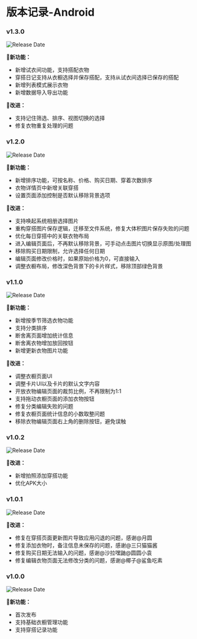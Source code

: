 # 版本记录-Android

### v1.3.0
![Release Date](https://img.shields.io/badge/Release_Date-June_14,_2025-0080FF?style=flat&logoWidth=1)

**🥳新功能：**
* 新增试衣间功能，支持搭配衣物
* 穿搭日记支持从衣橱选择并保存搭配，支持从试衣间选择已保存的搭配
* 新增列表模式展示衣物
* 新增数据导入导出功能

**💅改进：**
* 支持记住筛选、排序、视图切换的选择
* 修复衣物重复处理的问题

### v1.2.0

![Release Date](https://img.shields.io/badge/Release_Date-May_17,_2025-0080FF?style=flat&logoWidth=1)

**🥳新功能：**

* 新增排序功能，可按名称、价格、购买日期、穿着次数排序
* 衣物详情页中新增关联穿搭
* 设置页面添加控制是否默认移除背景选项

**💅改进：**
* 支持唤起系统相册选择图片
* 重构穿搭图片保存逻辑，迁移至文件系统，修复大体积图片保存失败的问题
* 优化每日穿搭中的关联衣物布局
* 进入编辑页面后，不再默认移除背景，可手动点击图片切换显示原图/处理图
* 移除购买日期限制，允许选择任何日期
* 编辑页面修改价格时，如果原始价格为0，可直接输入
* 调整衣橱布局，修改深色背景下的卡片样式，移除顶部绿色背景


### v1.1.0
![Release Date](https://img.shields.io/badge/Release_Date-May_6,_2025-0080FF?style=flat&logoWidth=1)

**🥳新功能：**

* 新增按季节筛选衣物功能
* 支持分类排序
* 断舍离页面增加统计信息
* 断舍离衣物增加放回按钮
* 新增更新衣物图片功能

**💅改进：**
* 调整衣橱页面UI
* 调整卡片UI以及卡片的默认文字内容
* 开放衣物编辑页面的裁剪比例，不再限制为1:1
* 支持拖动衣橱页面的添加衣物按钮
* 修复分类编辑失败的问题
* 修复衣橱页面统计信息的小数取整问题
* 移除衣物编辑页面右上角的删除按钮，避免误触


### v1.0.2
![Release Date](https://img.shields.io/badge/Release_Date-April_20,_2025-0080FF?style=flat&logoWidth=1)

**💅改进：**
* 新增拍照添加穿搭功能
* 优化APK大小


### v1.0.1 
![Release Date](https://img.shields.io/badge/Release_Date-April_20,_2025-0080FF?style=flat&logoWidth=1)

**💅改进：**
* 修复在穿搭页面更新图片导致应用闪退的问题，感谢@月圆
* 修复添加衣物时，备注信息未保存的问题，感谢@三只猫猫酱
* 修复购买日期无法输入的问题，感谢@沙拉嘿鼬@圆圆小袁
* 修复编辑衣物页面无法修改分类的问题，感谢@椰子@鲨鱼吃素


### v1.0.0 
![Release Date](https://img.shields.io/badge/Release_Date-April_19,_2025-0080FF?style=flat&logoWidth=1)

**🥳新功能：**
* 首次发布
* 支持基础衣橱管理功能
* 支持穿搭记录功能


